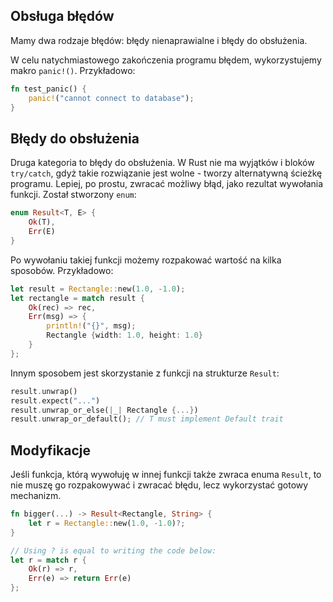 ## Obsługa błędów

Mamy dwa rodzaje błędów: błędy nienaprawialne i błędy do obsłużenia. 

W celu natychmiastowego zakończenia programu błędem, wykorzystujemy makro `panic!()`. Przykładowo:
```rust
fn test_panic() {
    panic!("cannot connect to database");
}
```

## Błędy do obsłużenia 

Druga kategoria to błędy do obsłużenia. W Rust nie ma wyjątków i bloków `try/catch`, gdyż takie rozwiązanie jest wolne - tworzy alternatywną ścieżkę programu. Lepiej, po prostu, zwracać możliwy błąd, jako rezultat wywołania funkcji. Został stworzony `enum`:
```rust
enum Result<T, E> {
    Ok(T),
    Err(E)
}
```

Po wywołaniu takiej funkcji możemy rozpakować wartość na kilka sposobów. Przykładowo:
```rust
let result = Rectangle::new(1.0, -1.0);
let rectangle = match result {
    Ok(rec) => rec,
    Err(msg) => {
        println!("{}", msg);
        Rectangle {width: 1.0, height: 1.0}
    }
};
```

Innym sposobem jest skorzystanie z funkcji na strukturze `Result`:
```rust
result.unwrap()
result.expect("...")
result.unwrap_or_else(|_| Rectangle {...})
result.unwrap_or_default(); // T must implement Default trait
```

## Modyfikacje 
Jeśli funkcja, którą wywołuję w innej funkcji także zwraca enuma `Result`, to nie muszę go rozpakowywać i zwracać błędu, lecz wykorzystać gotowy mechanizm. 

```rust
fn bigger(...) -> Result<Rectangle, String> {
    let r = Rectangle::new(1.0, -1.0)?; 
}

// Using ? is equal to writing the code below: 
let r = match r {
    Ok(r) => r,
    Err(e) => return Err(e) 
};
```